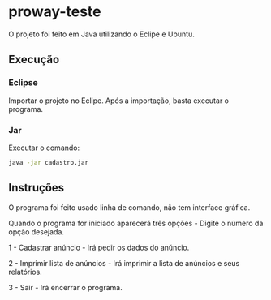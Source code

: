 # proway-teste

O projeto foi feito em Java utilizando o Eclipe e Ubuntu.

## Execução

### Eclipse

Importar o projeto no Eclipe.
Após a importação, basta executar o programa.

### Jar

Executar o comando:

```bash
java -jar cadastro.jar
```

## Instruções

O programa foi feito usado linha de comando, não tem interface gráfica.

Quando o programa for iniciado aparecerá três opções - Digite o número da opção desejada.

1 - Cadastrar anúncio - Irá pedir os dados do anúncio.

2 - Imprimir lista de anúncios - Irá imprimir a lista de anúncios  e seus relatórios.

3 - Sair - Irá encerrar o programa.

